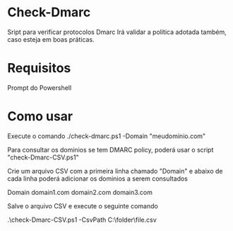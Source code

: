# Check-Dmarc
Sript para verificar protocolos Dmarc
Irá validar a política adotada também, caso esteja em boas práticas.

# Requisitos
Prompt do Powershell

# Como usar
Execute o comando ./check-dmarc.ps1 -Domain "meudominio.com"

Para consultar os dominios se tem DMARC policy, poderá usar o script "check-Dmarc-CSV.ps1"

Crie um arquivo CSV com a primeira linha chamado "Domain" e abaixo de cada linha poderá adicionar os dominios a serem consultados

Domain
domain1.com
domain2.com
domain3.com

Salve o arquivo CSV e execute o seguinte comando

 .\check-Dmarc-CSV.ps1 -CsvPath C:\folder\file.csv